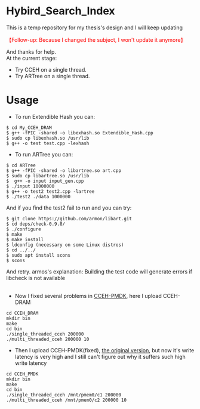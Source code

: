 # Hybird_Search_Index
This is a temp repository for my thesis's design and I will keep updating <br>

<font color=red>【Follow-up: Because I changed the subject, I won't update it anymore】<br> </font>

And thanks for help.
<br>
At the current stage:<br>

- Try CCEH on a single thread.
- Try ARTree on a single thread.
# Usage
- To run Extendible Hash you can:
```
$ cd My_CCEH_DRAM
$ g++ -fPIC -shared -o libexhash.so Extendible_Hash.cpp
$ sudo cp libexhash.so /usr/lib
$ g++ -o test test.cpp -lexhash
```
- To run ARTree you can:
```
$ cd ARTree
$ g++ -fPIC -shared -o libartree.so art.cpp
$ sudo cp libartree.so /usr/lib
$  g++ -o input input_gen.cpp
$ ./input 10000000
$ g++ -o test2 test2.cpp -lartree
$ ./test2 ./data 1000000
```
And if you find the test2 fail to run and you can try:
```
$ git clone https://github.com/armon/libart.git
$ cd deps/check-0.9.8/
$ ./configure
$ make
$ make install 
$ ldconfig (necessary on some Linux distros)
$ cd ../../
$ sudo apt install scons
$ scons
```
And retry.
armos's explanation: Building the test code will generate errors if libcheck is not available
<br><br>
- Now I fixed several problems in [CCEH-PMDK](https://github.com/DICL/CCEH), here I upload CCEH-DRAM
```
cd CCEH_DRAM
mkdir bin
make
cd bin
./single_threaded_cceh 200000
./multi_threaded_cceh 200000 10
```
- Then I upload CCEH-PMDK(fixed), [the original version](https://github.com/DICL/CCEH), but now it's write latency is very high and I still can't figure out why it suffers such high write latency
```
cd CCEH_PMDK
mkdir bin
make
cd bin
./single_threaded_cceh /mnt/pmem0/c1 200000
./multi_threaded_cceh /mnt/pmem0/c2 200000 10
```
